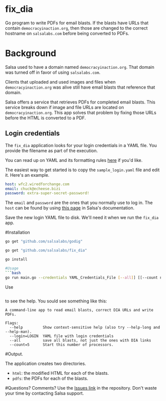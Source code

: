 # fix_dia
Go program to write PDFs for email blasts.  If the blasts have URLs that contain `democracyinaction.org`, then those are changed to the correct
hostname on `salsalabs.com` before being converted to PDFs.
# Background
Salsa used to have a domain named `democracyinaction.org`.  That domain was turned off in favor of using `salsalabs.com`.

Clients that uploaded and used images and files when `democracyinaction.org` was alive still have email blasts that reference that domain.

Salsa offers a service that retrieves PDFs for completed email blasts. This service breaks down if image and file URLs are located on
`democracyinaction.org`.  This app solves that problem by fixing those URLs before the HTML is converted to a PDF.

## Login credentials

The `fix_dia` application looks for your login credentials in a YAML file.  You provide the filename as part of the execution.

You can read up on YAML and its formatting rules [here](https://en.wikipedia.org/wiki/YAML) if you'd like.

  The easiest way to get started is to  copy the `sample_login.yaml` file and edit it.  Here's an example.
```yaml
host: wfc2.wiredforchange.com
email: chuck@echeese.bizi
password: extra-super-secret-password!
```
The `email` and `password` are the ones that you normally use to log in. The `host` can be found by using [this page](https://help.salsalabs.com/hc/en-us/articles/115000341773-Salsa-Application-Program-Interface-API-#api_host) in Salsa's documentation.

Save the new login YAML file to disk.  We'll need it when we  run the `fix_dia` app.

#Installation
```bash
go get "github.com/salsalabs/godig"

go get "github.com/salsalabs/fix_dia"

go install

#Usage
```bash
go run main.go --credentials YAML_Credentials_File [--all]] [[--count number]]
```
Use
```go run main.go --help
```
to see the help.  You sould see something like this:
```
A command-line app to read email blasts, correct DIA URLs and write PDFs.

Flags:
  --help         Show context-sensitive help (also try --help-long and --help-man).
  --login=LOGIN  YAML file with login credentials
  --all          save all blasts, not just the ones with DIA links
  --count=5      Start this number of processors.
```
#Output.

The application creates two directories.

* `html`: the modified HTML for each of the blasts.
* `pdfs`: the PDFs for each of the blasts.

#Questions?  Comments?
Use the [Issues link](https://github.com/salsalabs/fix_dia/issues) in the repository.  Don't waste your time by contacting Salsa support.

